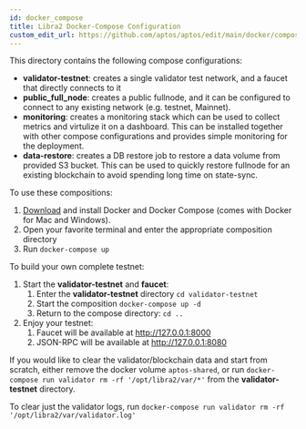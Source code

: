 ```yaml
---
id: docker_compose
title: Libra2 Docker-Compose Configuration
custom_edit_url: https://github.com/aptos/aptos/edit/main/docker/compose/README.md
---
```


This directory contains the following compose configurations:
* **validator-testnet**: creates a single validator test network, and a faucet that directly connects to it
* **public_full_node**: creates a public fullnode, and it can be configured to connect to any existing network (e.g. testnet, Mainnet).
* **monitoring**: creates a monitoring stack which can be used to collect metrics and virtulize it on a dashboard. This can be installed together with other compose configurations and provides simple monitoring for the deployment.
* **data-restore**: creates a DB restore job to restore a data volume from provided S3 bucket. This can be used to quickly restore fullnode for an existing blockchain to avoid spending long time on state-sync.

To use these compositions:
1. [Download](https://docs.docker.com/install/) and install Docker and Docker Compose (comes with Docker for Mac and Windows).
2. Open your favorite terminal and enter the appropriate composition directory
3. Run `docker-compose up`

To build your own complete testnet:
1. Start the **validator-testnet** and **faucet**:
    1. Enter the **validator-testnet** directory `cd validator-testnet`
    2. Start the composition `docker-compose up -d`
    3. Return to the compose directory: `cd ..`
 2. Enjoy your testnet:
    1. Faucet will be available at http://127.0.0.1:8000
    2. JSON-RPC will be available at http://127.0.0.1:8080

If you would like to clear the validator/blockchain data and start from scratch, either remove the docker volume `aptos-shared`,
or run `docker-compose run validator rm -rf '/opt/libra2/var/*'` from the **validator-testnet** directory.

To clear just the validator logs, run  `docker-compose run validator rm -rf '/opt/libra2/var/validator.log'`
